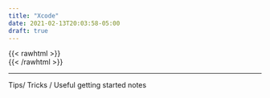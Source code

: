 ```yaml
---
title: "Xcode"
date: 2021-02-13T20:03:58-05:00
draft: true
---
```

{{< rawhtml >}}
<br />
{{< /rawhtml >}}

***
Tips/ Tricks / Useful getting started notes
